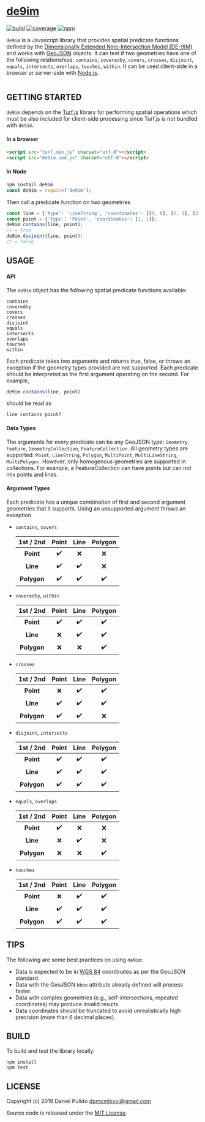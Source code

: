 # [de9im][de9im-site]

[![build](https://travis-ci.org/dpmcmlxxvi/de9im.svg?branch=master)](https://travis-ci.org/dpmcmlxxvi/de9im)
[![coverage](https://img.shields.io/coveralls/dpmcmlxxvi/de9im.svg)](https://coveralls.io/r/dpmcmlxxvi/de9im?branch=master)
[![npm](https://badge.fury.io/js/de9im.svg)](https://badge.fury.io/js/de9im)

`de9im` is a Javascript library that provides spatial predicate
functions defined by the [Dimensionally Extended Nine-Intersection Model
(DE-9IM)][de9im-wiki] and works with [GeoJSON][geojson-site] objects. It can
test if two geometries have one of the following relationships: `contains`,
`coveredby`, `covers`, `crosses`, `disjoint`, `equals`,  `intersects`,
`overlaps`, `touches`, `within`. It can be used client-side in a browser or server-side
with [Node.js][node-site].

<p align="center">
  <a href="https://en.wikipedia.org/wiki/DE-9IM#/media/File:TopologicSpatialRelarions2.png">
    <img alt="" src="https://upload.wikimedia.org/wikipedia/commons/thumb/5/55/TopologicSpatialRelarions2.png/400px-TopologicSpatialRelarions2.png">
  </a>
</p>

## GETTING STARTED

`de9im` depends on the [Turf.js][turf-site] library for performing spatial
operations which must be also included for client-side processing since Turf.js
is not bundled with `de9im`.

#### In a browser

```html
<script src="turf.min.js" charset="utf-8"></script>
<script src="de9im.umd.js" charset="utf-8"></script>
```

#### In Node

```javascript
npm install de9im
const de9im = require('de9im');
```

Then call a predicate function on two geometries

```javascript
const line = {'type': 'LineString', 'coordinates': [[0, 0], [1, 1], [2, 2]]};
const point = {'type': 'Point', 'coordinates': [1, 1]};
de9im.contains(line, point);
// = true
de9im.disjoint(line, point);
// = false
```

## USAGE

#### API

The `de9im` object has the following spatial predicate functions available:

    contains
    coveredby
    covers
    crosses
    disjoint
    equals
    intersects
    overlaps
    touches
    within

Each predicate takes two arguments and returns true, false, or throws an
exception if the geometry types provided are not supported. Each predicate
should be interpreted as the first argument operating on the second. For
example,

```javascript
de9im.contains(line, point)
```
should be read as

    line contains point?

#### Data Types

The arguments for every predicate can be any GeoJSON type: `Geometry`,
`Feature`, `GeometryCollection`, `FeatureCollection`. All geometry types are
supported: `Point`, `LineString`, `Polygon`, `MultiPoint`, `MultiLineString`,
`MultiPolygon`. However, only homogenous geometries are supported in
collections. For example, a FeatureCollection can have points but can not mix
points and lines.

#### Argument Types

Each predicate has a unique combination of first and second argument geometries
that it supports. Using an unsupported argument throws an exception.

 - `contains`, `covers`

   | 1st / 2nd    | Point              | Line               | Polygon            |
   |:------------:|:------------------:|:------------------:|:------------------:|
   | **Point**    | :heavy_check_mark: | :x:                | :x:                |
   | **Line**     | :heavy_check_mark: | :heavy_check_mark: | :x:                |
   | **Polygon**  | :heavy_check_mark: | :heavy_check_mark: | :heavy_check_mark: |

 - `coveredby`, `within`

   | 1st / 2nd    | Point              | Line               | Polygon            |
   |:------------:|:------------------:|:------------------:|:------------------:|
   | **Point**    | :heavy_check_mark: | :heavy_check_mark: | :heavy_check_mark: |
   | **Line**     | :x:                | :heavy_check_mark: | :heavy_check_mark: |
   | **Polygon**  | :x:                | :x:                | :heavy_check_mark: |

 - `crosses`

   | 1st / 2nd    | Point              | Line               | Polygon            |
   |:------------:|:------------------:|:------------------:|:------------------:|
   | **Point**    | :x:                | :heavy_check_mark: | :heavy_check_mark: |
   | **Line**     | :heavy_check_mark: | :heavy_check_mark: | :heavy_check_mark: |
   | **Polygon**  | :heavy_check_mark: | :heavy_check_mark: | :x:                |

 - `disjoint`, `intersects`

   | 1st / 2nd    | Point              | Line               | Polygon            |
   |:------------:|:------------------:|:------------------:|:------------------:|
   | **Point**    | :heavy_check_mark: | :heavy_check_mark: | :heavy_check_mark: |
   | **Line**     | :heavy_check_mark: | :heavy_check_mark: | :heavy_check_mark: |
   | **Polygon**  | :heavy_check_mark: | :heavy_check_mark: | :heavy_check_mark: |

 - `equals`, `overlaps`

   | 1st / 2nd    | Point              | Line               | Polygon            |
   |:------------:|:------------------:|:------------------:|:------------------:|
   | **Point**    | :heavy_check_mark: | :x:                | :x:                |
   | **Line**     | :x:                | :heavy_check_mark: | :x:                |
   | **Polygon**  | :x:                | :x:                | :heavy_check_mark: |

 - `touches`

   | 1st / 2nd    | Point              | Line               | Polygon            |
   |:------------:|:------------------:|:------------------:|:------------------:|
   | **Point**    | :x:                | :heavy_check_mark: | :heavy_check_mark: |
   | **Line**     | :heavy_check_mark: | :heavy_check_mark: | :heavy_check_mark: |
   | **Polygon**  | :heavy_check_mark: | :heavy_check_mark: | :heavy_check_mark: |

## TIPS

The following are some best practices on using `de9im`:

 - Data is expected to be in [WGS 84][wgs84-wiki] coordinates as per the GeoJSON standard.
 - Data with the GeoJSON `bbox` attribute already defined will process faster.
 - Data with complex geometries (e.g., self-intersections, repeated coordinates)
   may produce invalid results.
 - Data coordinates should be truncated to avoid unrealistically high precision
   (more than 6 decimal places).

## BUILD

To build and test the library locally:

```shell
npm install
npm test
```

## LICENSE

Copyright (c) 2019 Daniel Pulido <dpmcmlxxvi@gmail.com>

Source code is released under the [MIT License](http://opensource.org/licenses/MIT).

[de9im-image]: https://upload.wikimedia.org/wikipedia/commons/thumb/5/55/TopologicSpatialRelarions2.png/400px-TopologicSpatialRelarions2.png
[de9im-site]: https://github.com/dpmcmlxxvi/de9im
[de9im-wiki]: https://en.wikipedia.org/wiki/DE-9IM
[geojson-site]: http://geojson.org/
[node-site]: http://nodejs.org/
[turf-site]: https://turfjs.org
[wgs84-wiki]: https://en.wikipedia.org/wiki/World_Geodetic_System
